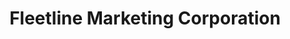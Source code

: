 ---
title: "Fleetline Marketing Corporation"
url: /quezon-city/fleetline-marketing-corporation/
shop: car
---